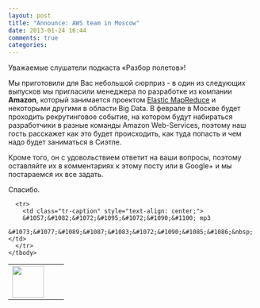 ```yaml
---
layout: post
title: "Announce: AWS team in Moscow"
date: 2013-01-24 16:44
comments: true
categories: 
---
```


Уважаемые слушатели подкаста «Разбор полетов»!

Мы приготовили для Вас небольшой сюрприз - в один из следующих выпусков мы пригласили менеджера по разработке из компании **Amazon**, который занимается проектом [Elastic MapReduce](http://aws.amazon.com/elasticmapreduce/) и некоторыми другими в области Big Data. В феврале в Москве будет проходить рекрутинговое событие, на котором будут набираться разработчики в разные команды Amazon Web-Services, поэтому наш гость расскажет как это будет происходить, как туда попасть и чем надо будет заниматься в Сиэтле.

Кроме того, он с удовольствием ответит на ваши вопросы, поэтому оставляйте их в комментариях к этому посту или в Google+ и мы постараемся их все задать.

Спасибо.


<audio preload="none">
  <source src="http://traffic.libsyn.com/razborpoletov/announce_aws.mp3" type="audio/mp3" />
  Your browser does not support the audio tag.
</audio>

<table cellpadding="0" cellspacing="0" class="tr-caption-container" style=
  "margin-left: auto; margin-right: auto; text-align: center;">
    <tbody>
      <tr>
        <td style="text-align: center;"><a href=
        "http://traffic.libsyn.com/razborpoletov/announce_aws.mp3" imageanchor="1" style=
        "clear: left; margin-bottom: 1em; margin-left: auto; margin-right: 2em;"><img border="0"
        height="64" src=
        "https://razborpoletov.com/images/mp3.png"
        width="64" /></a></td>
      </tr>

      <tr>
        <td class="tr-caption" style="text-align: center;">
        &#1057;&#1082;&#1072;&#1095;&#1072;&#1090;&#1100; mp3
        &#1073;&#1077;&#1089;&#1087;&#1083;&#1072;&#1090;&#1085;&#1086;&nbsp;</td>
      </tr>
    </tbody>
  </table>
